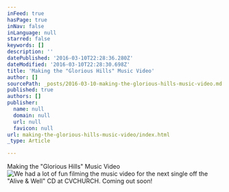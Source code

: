 ```yaml
---
inFeed: true
hasPage: true
inNav: false
inLanguage: null
starred: false
keywords: []
description: ''
datePublished: '2016-03-10T22:28:36.280Z'
dateModified: '2016-03-10T22:28:30.698Z'
title: 'Making the "Glorious Hills" Music Video'
author: []
sourcePath: _posts/2016-03-10-making-the-glorious-hills-music-video.md
published: true
authors: []
publisher:
  name: null
  domain: null
  url: null
  favicon: null
url: making-the-glorious-hills-music-video/index.html
_type: Article

---
```

Making the "Glorious Hills" Music Video
![We had a lot of fun filming the music video for the next single off the "Alive & Well" CD at CVCHURCH. Coming out soon!](https://s3-us-west-2.amazonaws.com/the-grid-img/p/187d6070c66dc2fcd45c4b98088b4220b63b41fe.jpg)